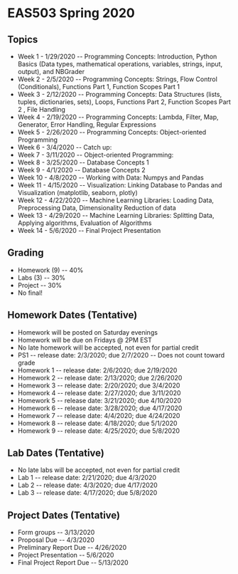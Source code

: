 # EAS503 Spring 2020

## Topics
- Week 1 - 1/29/2020 -- Programming Concepts: Introduction, Python Basics (Data types, mathematical operations, variables, strings, input, output), and NBGrader 
- Week 2 - 2/5/2020 -- Programming Concepts: Strings, Flow Control (Conditionals), Functions Part 1, Function Scopes Part 1 
- Week 3 - 2/12/2020 -- Programming Concepts: Data Structures (lists, tuples, dictionaries, sets), Loops, Functions Part 2, Function Scopes Part 2 , File Handling
- Week 4 - 2/19/2020 -- Programming Concepts: Lambda, Filter, Map, Generator, Error Handling, Regular Expressions
- Week 5 - 2/26/2020 -- Programming Concepts: Object-oriented Programming
- Week 6 - 3/4/2020 -- Catch up:
- Week 7 - 3/11/2020 -- Object-oriented Programming:
- Week 8 - 3/25/2020 --  Database Concepts 1
- Week 9 - 4/1/2020 -- Database Concepts 2
- Week 10 - 4/8/2020 -- Working with Data: Numpys and Pandas
- Week 11 - 4/15/2020 -- Visualization: Linking Database to Pandas and Visualization (matplotlib, seaborn, plotly)
- Week 12 - 4/22/2020 -- Machine Learning Libraries: Loading Data, Preprocessing Data, Dimensionality Reduction of data
- Week 13 - 4/29/2020 -- Machine Learning Libraries: Splitting Data, Applying algorithms, Evaluation of Algorithms
- Week 14 - 5/6/2020 -- Final Project Presentation


## Grading
- Homework (9) -- 40%
- Labs (3) -- 30%
- Project -- 30%
- No final!

## Homework Dates (Tentative)
- Homework will be posted on Saturday evenings 
- Homework will be due on Fridays @ 2PM EST
- No late homework will be accepted, not even for partial credit
- PS1 -- release date: 2/3/2020; due 2/7/2020 -- Does not count toward grade
- Homework 1 -- release date: 2/6/2020; due 2/19/2020
- Homework 2 -- release date: 2/13/2020; due 2/26/2020
- Homework 3 -- release date: 2/20/2020; due 3/4/2020
- Homework 4 -- release date: 2/27/2020; due 3/11/2020
- Homework 5 -- release date: 3/21/2020; due 4/10/2020
- Homework 6 -- release date: 3/28/2020; due 4/17/2020
- Homework 7 -- release date: 4/4/2020; due 4/24/2020
- Homework 8 -- release date: 4/18/2020; due 5/1/2020
- Homework 9 -- release date: 4/25/2020; due 5/8/2020
<!---- Homework 10 -- release date: 3/14/2020; due 4/3/2020 -->
## Lab Dates (Tentative)
- No late labs will be accepted, not even for partial credit
- Lab 1 -- release date: 2/21/2020; due 4/3/2020
- Lab 2 -- release date: 4/3/2020; due 4/17/2020
- Lab 3 -- release date: 4/17/2020; due 5/8/2020

## Project Dates (Tentative)
- Form groups -- 3/13/2020
- Proposal Due -- 4/3/2020
- Preliminary Report Due -- 4/26/2020
- Project Presentation -- 5/6/2020
- Final Project Report Due -- 5/13/2020